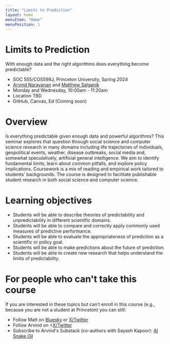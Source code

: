 ```yaml
---
title: "Limits to Prediction"
layout: home
menuItem: "Home"
menuPosition: 1
---
```


<div class="jumbotron">
  <h1 class="display-4">Limits to Prediction</h1>
  <p class="lead">With enough data and the right algorithms does everything become predictable?</p>
  <ul>
    <li>SOC 555/COS598J, Princeton University, Spring 2024</li>
    <li><a href="https://www.cs.princeton.edu/~arvindn/">Arvind Narayanan</a> and <a href="https://www.princeton.edu/~mjs3/">Matthew Salganik</a></li>
    <li>Monday and Wednesday, 10:00am - 11:20am</li>
    <li>Location TBD</li>
    <li>GitHub, Canvas, Ed (Coming soon)</li>
  </ul>
</div>

# Overview

Is everything predictable given enough data and powerful algorithms? This seminar explores that question through social science and computer science research in many domains including life trajectories of individuals, geopolitical events, weather, disease outbreaks, social media and, somewhat speculatively, artificial general intelligence. We aim to identify fundamental limits, learn about common pitfalls, and explore policy implications. Coursework is a mix of reading and empirical work tailored to students' backgrounds. The course is designed to facilitate publishable student research in both social science and computer science.

# Learning objectives

- Students will be able to describe theories of predictability and unpredictability in different scientific domains.
- Students will be able to compare and correctly apply commonly used measures of predictive performance.
- Students will be able to evaluate the appropriateness of prediction as a scientific or policy goal.
- Students will be able to make predictions about the future of prediction.
- Students will be able to create new research that helps understand the limits of predictability.

# For people who can't take this course

If you are interested in these topics but can't enroll in this course (e.g., because you are not a student at Princeton) you can still:

- Follow Matt on <a href="https://bsky.app/profile/msalganik.bsky.social">Bluesky</a> or <a href="https://twitter.com/msalganik">X/Twitter</a>
- Follow Arvind on <<a href="https://twitter.com/random_walker">X/Twitter</a>
- Subscribe to Arvind's Substack (co-authors with Sayash Kapoor): <a href="https://www.aisnakeoil.com/">AI Snake Oil</a>